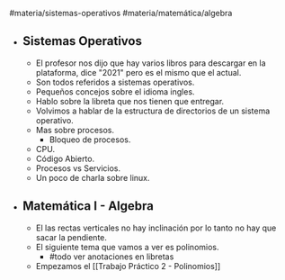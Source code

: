 #materia/sistemas-operativos #materia/matemática/algebra 

+ ## Sistemas Operativos
	+ El profesor nos dijo que hay varios libros para descargar en la plataforma, dice "2021" pero es el mismo que el actual.
	+ Son todos referidos a sistemas operativos.
	+ Pequeños concejos sobre el idioma ingles.
	+ Hablo sobre la libreta que nos tienen que entregar.
	+ Volvimos a hablar de la estructura de directorios de un sistema operativo.
	+ Mas sobre procesos.
		+ Bloqueo de procesos.
	+ CPU.
	+ Código Abierto.
	+ Procesos vs Servicios.
	+ Un poco de charla sobre linux.
+ ## Matemática I - Algebra
	+ El las rectas verticales no hay inclinación por lo tanto no hay que sacar la pendiente.
	+ El siguiente tema que vamos a ver es polinomios.
		+ #todo ver anotaciones en libretas
	+ Empezamos el [[Trabajo Práctico 2 - Polinomios]]